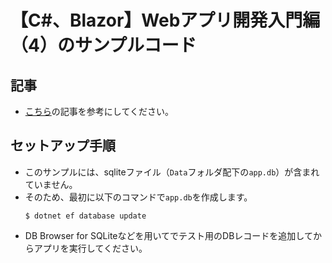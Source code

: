 # 【C#、Blazor】Webアプリ開発入門編（4）のサンプルコード
## 記事
- [こちら](https://prota-p.com/csharp_web_blazor4_todo_ref/)の記事を参考にしてください。
## セットアップ手順
- このサンプルには、sqliteファイル（`Data`フォルダ配下の`app.db`）が含まれていません。
- そのため、最初に以下のコマンドで`app.db`を作成します。
    ```
    $ dotnet ef database update
    ```
- DB Browser for SQLiteなどを用いてでテスト用のDBレコードを追加してからアプリを実行してください。